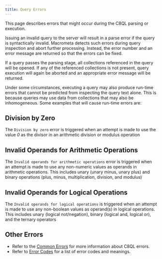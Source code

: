 ```yaml
---
title: Query Errors
---
```


This page describes errors that might occur during the C8QL parsing or execution.

Issuing an invalid query to the server will result in a parse error if the query is syntactically invalid. Macrometa detects such errors during query inspection and abort further processing. Instead, the error number and an error message are returned so that the errors can be fixed.

If a query passes the parsing stage, all collections referenced in the query will be opened. If any of the referenced collections is not present, query execution will again be aborted and an appropriate error message will be returned.

Under some circumstances, executing a query may also produce run-time errors that cannot be predicted from inspecting the query text alone. This is because queries may use data from collections that may also be inhomogeneous.  Some examples that will cause run-time errors are:

## Division by Zero

The `Division by zero` error is triggered when an attempt is made to use the value _0_ as the divisor in an arithmetic division or modulus operation

## Invalid Operands for Arithmetic Operations

The `Invalid operands for arithmetic operations` error is triggered when an attempt is made to use any non-numeric values as operands in arithmetic operations. This includes unary (unary minus, unary plus) and binary operations (plus, minus, multiplication, division, and modulus)

## Invalid Operands for Logical Operations

The `Invalid operands for logical operations` is triggered when an attempt is made to use any non-boolean values as operand(s) in logical operations. This includes unary (logical not/negation), binary (logical and, logical or), and the ternary operators

## Other Errors

- Refer to the [Common Errors](../c8ql/common-errors.md) for more information about C8QL errors.
- Refer to [Error Codes](../references/error-codes.md) for a list of error codes and meanings.
